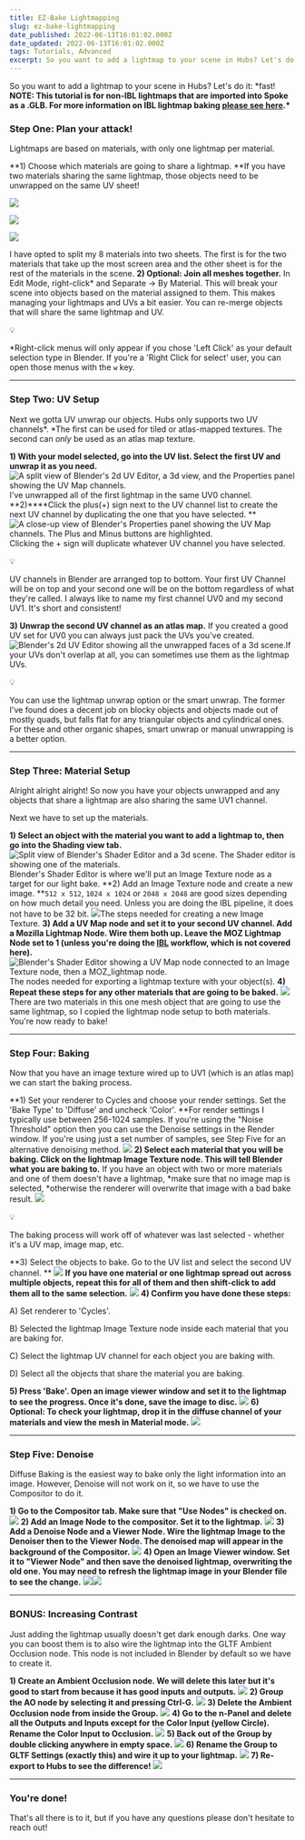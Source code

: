 ```yaml
---
title: EZ-Bake Lightmapping
slug: ez-bake-lightmapping
date_published: 2022-06-13T16:01:02.000Z
date_updated: 2022-06-13T16:01:02.000Z
tags: Tutorials, Advanced
excerpt: So you want to add a lightmap to your scene in Hubs? Let's do it: fast! 
---
```


So you want to add a lightmap to your scene in Hubs? Let's do it: \*fast! **NOTE: This tutorial is for non-IBL lightmaps that are imported into Spoke as a .GLB. For more information on IBL lightmap baking [please see here](https://elevons.design/mozilla-hubs-lightmapping-process/).\***

### Step One: Plan your attack!

Lightmaps are based on materials, with only one lightmap per material.

**1) Choose which materials are going to share a lightmap. **If you have two materials sharing the same lightmap, those objects need to be unwrapped on the same UV sheet!

![](./content/images/2022/06/AllMats-1.png)

![](./content/images/2022/06/Matgroup1-1.png)

![](./content/images/2022/06/Matgroup2-1.png)

I have opted to split my 8 materials into two sheets. The first is for the two materials that take up the most screen area and the other sheet is for the rest of the materials in the scene.
**2) Optional: Join all meshes together.** In Edit Mode, right-click\* and Separate -> By Material. This will break your scene into objects based on the material assigned to them. This makes managing your lightmaps and UVs a bit easier. You can re-merge objects that will share the same lightmap and UV.

💡

\*Right-click menus will only appear if you chose 'Left Click' as your default selection type in Blender. If you're a 'Right Click for select' user, you can open those menus with the `w` key.

---

### Step Two: UV Setup

Next we gotta UV unwrap our objects. Hubs only supports two UV channels*. *The first can be used for tiled or atlas-mapped textures. The second can _only_ be used as an atlas map texture.

**1) With your model selected, go into the UV list. Select the first UV and unwrap it as you need.**
![A split view of Blender's 2d UV Editor, a 3d view, and the Properties panel showing the UV Map channels.](./content/images/2022/06/UV0unwrap.jpg)I've unwrapped all of the first lightmap in the same UV0 channel.
**2)\*\***Click the plus(+) sign next to the UV channel list to create the next UV channel by duplicating the one that you have selected. \*\*
![A close-up view of Blender's Properties panel showing the UV Map channels. The Plus and Minus buttons are highlighted.](./content/images/2022/06/add.jpg)Clicking the + sign will duplicate whatever UV channel you have selected.

💡

UV channels in Blender are arranged top to bottom. Your first UV Channel will be on top and your second one will be on the bottom regardless of what they're called. I always like to name my first channel UV0 and my second UV1. It's short and consistent!

**3) Unwrap the second UV channel as an atlas map.** If you created a good UV set for UV0 you can always just pack the UVs you've created.
![Blender's 2d UV Editor showing all the unwrapped faces of a 3d scene.](./content/images/2022/06/UV1.jpg)If your UVs don't overlap at all, you can sometimes use them as the lightmap UVs.

💡

You can use the lightmap unwrap option or the smart unwrap. The former I've found does a decent job on blocky objects and objects made out of mostly quads, but falls flat for any triangular objects and cylindrical ones. For these and other organic shapes, smart unwrap or manual unwrapping is a better option.

---

### Step Three: Material Setup

Alright alright alright! So now you have your objects unwrapped and any objects that share a lightmap are also sharing the same UV1 channel.

Next we have to set up the materials.

**1) Select an object with the material you want to add a lightmap to, then go into the Shading view tab.**
![Split view of Blender's Shader Editor and a 3d scene. The Shader editor is showing one of the materials.](./content/images/2022/06/shaderview.jpg)Blender's Shader Editor is where we'll put an Image Texture node as a target for our light bake.
**2) Add an Image Texture node and create a new image. **`512 x 512`, `1024 x 1024` or `2048 x 2048` are good sizes depending on how much detail you need. Unless you are doing the IBL pipeline, it does not have to be 32 bit.
![](./content/images/2022/06/addimage.jpg)The steps needed for creating a new Image Texture.
**3) Add a UV Map node and set it to your second UV channel. Add a Mozilla Lightmap Node. Wire them both up. Leave the MOZ Lightmap Node set to 1 (unless you're doing the [IBL](https://en.wikipedia.org/wiki/Image-based_lighting) workflow, which is not covered here).**
![Blender's Shader Editor showing a UV Map node connected to an Image Texture node, then a MOZ_lightmap node.](./content/images/2022/06/mozlightmapwire.jpg)The nodes needed for exporting a lightmap texture with your object(s).
**4) Repeat these steps for any other materials that are going to be baked.**
![](./content/images/2022/06/lightmapsformats.jpg)There are two materials in this one mesh object that are going to use the same lightmap, so I copied the lightmap node setup to both materials.
You're now ready to bake!

---

### Step Four: Baking

Now that you have an image texture wired up to UV1 (which is an atlas map) we can start the baking process.

**1) Set your renderer to Cycles and choose your render settings. Set the 'Bake Type' to 'Diffuse' and uncheck 'Color'. **For render settings I typically use between 256-1024 samples. If you're using the "Noise Threshold" option then you can use the Denoise settings in the Render window. If you're using just a set number of samples, see Step Five for an alternative denoising method.
![](./content/images/2022/06/rendersettings-1.jpg)
**2) Select each material that you will be baking. Click on the lightmap Image Texture node. This will tell Blender what you are baking to.** If you have an object with two or more materials and one of them doesn't have a lightmap, *make sure that no image map is selected, *otherwise the renderer will overwrite that image with a bad bake result.
![](./content/images/2022/06/selectmaterials.gif)

💡

The baking process will work off of whatever was last selected - whether it's a UV map, image map, etc.

**3) Select the objects to bake. Go to the UV list and select the second UV channel. **
![](./content/images/2022/06/selectUVs.gif)
**If you have one material or one lightmap spread out across multiple objects, repeat this for all of them and then shift-click to add them all to the same selection.**
![](./content/images/2022/06/selectobjects.gif)
**4) Confirm you have done these steps:**

A) Set renderer to 'Cycles'.

B) Selected the lightmap Image Texture node inside each material that you are baking for.

C) Select the lightmap UV channel for each object you are baking with.

D) Select all the objects that share the material you are baking.

**5) Press 'Bake'. Open an image viewer window and set it to the lightmap to see the progress. Once it's done, save the image to disc.**
![](./content/images/2022/06/render.gif)
**6) Optional: To check your lightmap, drop it in the diffuse channel of your materials and view the mesh in Material mode.**
![](./content/images/2022/06/Rendercheck.jpg)

---

### Step Five: Denoise

Diffuse Baking is the easiest way to bake only the light information into an image. However, Denoise will not work on it, so we have to use the Compositor to do it.

**1) Go to the Compositor tab. Make sure that "Use Nodes" is checked on.**
![](./content/images/2022/06/usenodes.jpg)
**2) Add an Image Node to the compositor. Set it to the lightmap.**
![](./content/images/2022/06/imagetexture.jpg)
**3) Add a Denoise Node and a Viewer Node. Wire the lightmap Image to the Denoiser then to the Viewer Node. The denoised map will appear in the background of the Compositor.**
![](./content/images/2022/06/denoisenode.jpg)
**4) Open an Image Viewer window. Set it to "Viewer Node" and then save the denoised lightmap, overwriting the old one. You may need to refresh the lightmap image in your Blender file to see the change.**
![](./content/images/2022/06/settoviewernode.jpg)![](./content/images/2022/06/lightmapdone.jpg)

---

### BONUS: Increasing Contrast

Just adding the lightmap usually doesn't get dark enough darks. One way you can boost them is to also wire the lightmap into the GLTF Ambient Occlusion node. This node is not included in Blender by default so we have to create it.

**1) Create an Ambient Occlusion node. We will delete this later but it's good to start from because it has good inputs and outputs.**
![](./content/images/2022/06/createnode.jpg)
**2) Group the AO node by selecting it and pressing Ctrl-G.**
![](./content/images/2022/06/grouped.jpg)
**3) Delete the Ambient Occlusion node from inside the Group.**
![](./content/images/2022/06/deletenode.jpg)
**4) Go to the n-Panel and delete all the Outputs and Inputs except for the Color Input (yellow Circle). Rename the Color Input to Occlusion.**
![](./content/images/2022/06/inputs.jpg)
**5) Back out of the Group by double clicking anywhere in empty space.**
![](./content/images/2022/06/backoput.jpg)
**6) Rename the Group to GLTF Settings (exactly this) and wire it up to your lightmap.**
![](./content/images/2022/06/AOwire.jpg)
**7) Re-export to Hubs to see the difference!**
![](./content/images/2022/06/withAO.jpg)

---

### You're done!

That's all there is to it, but if you have any questions please don't hesitate to reach out!
